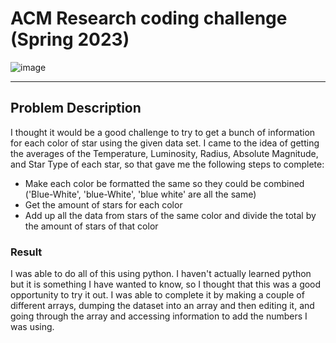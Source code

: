 # ACM Research coding challenge (Spring 2023)

![image](https://user-images.githubusercontent.com/72369124/211179527-0ee60624-2794-4e13-bf7f-f88b5c950e44.png)

---

## Problem Description

I thought it would be a good challenge to try to get a bunch of information for each color of star using the given data set. I came to the idea of getting the averages of the Temperature, Luminosity, Radius, Absolute Magnitude, and Star Type of each star, so that gave me the following steps to complete:

- Make each color be formatted the same so they could be combined ('Blue-White', 'blue-White', 'blue white' are all the same)
- Get the amount of stars for each color
- Add up all the data from stars of the same color and divide the total by the amount of stars of that color

### Result
I was able to do all of this using python. I haven't actually learned python but it is something I have wanted to know, so I thought that this was a good opportunity to try it out. I was able to complete it by making a couple of different arrays, dumping the dataset into an array and then editing it, and going through the array and accessing information to add the numbers I was using.
